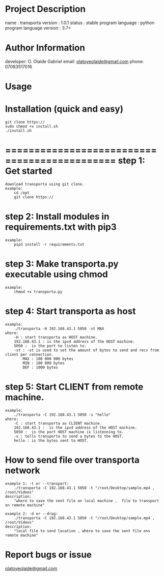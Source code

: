Project Description
===================
name : transporta
version : 1.0.1
status : stable
program language : python
program language version : 3.7+


Author Information
==================
developer: O. Olaide Gabriel
email: olatoyeolaide@gmail.com
phone: 07083517016

Usage
==================
Installation (quick and easy)
==========================================
	git clone https://
	sudo chmod +x install.sh
	./install.sh
=============================================
step 1: Get started
===============================================
	download transporta using git clone.
	example:
		cd /opt
		git clone https://
step 2: Install modules in requirements.txt with pip3
=======================================================
	example:
		pip3 install -r requirements.txt

step 3: Make transporta.py executable using chmod
===================================================
	example:
		chmod +x transporta.py
step 4: Start transporta as host
=========================================================
	example:
		./transporta -H 192.168.43.1 5050 -st MAX
	where:
		-H : start transporta as HOST machine.
		192.168.43.1 : is the ipv4 address of the HOST machine.
		5050 :  is the port to listen to.
		-st : -st is used to set the amount of bytes to send and recv from client per connection.
			MAX : 100 000 000 bytes
			MIN : 100 000 bytes
			DEF : 1000 bytes
step 5: Start CLIENT from remote machine.
==============================================
	example:
		./transporta -C 192.168.43.1 5050 -s "hello"
	where:
		-C : start transporta as CLIENT machine.
		192.168.43.1 :  is the ipv4 address of the HOST machine.
		5050 :  is the port HOST machine is listenning to.
		-s : tells transporta to send a bytes to the HOST.
		hello : is the bytes sent to HOST.

How to send file over transporta network
========================================
	example 1: -t or --transport:
		./transporta -C 192.168.43.1 5050 -t "/root/Desktop/sample.mp4 , /root/Videos"
	description:
		"where to save the sent file on local machine ,  file to transport on remote machine"
	
	example 2: -d or --drag:
		./transporta -C 192.168.43.1 5050 -t "/root/Desktop/sample.mp4 , /root/Videos"
	description:
		"local file to send location , where to save the sent file ons remote machine"


Report bugs or issue
=====================
olatoyeolaide@gmail.com

	
		
	
	
			
		 


